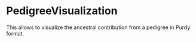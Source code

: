 # PedigreeVisualization
This allows to visualize the ancestral contribution from a pedigree in Purdy format. 
